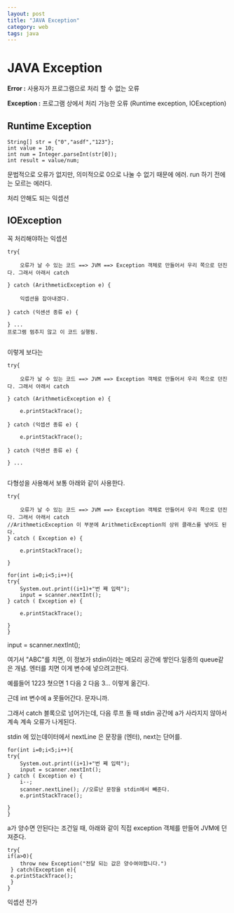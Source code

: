 ```yaml
---
layout: post
title: "JAVA Exception"
category: web
tags: java
---
```


# 	JAVA Exception

**Error :**  사용자가 프로그램으로 처리 할 수 없는 오류

**Exception :** 프로그램 상에서 처리 가능한 오류  (Runtime exception, IOException)



## Runtime Exception

```
String[] str = {"0","asdf","123"};
int value = 10;
int num = Integer.parseInt(str[0]);
int result = value/num;
```

문법적으로 오류가 없지만, 의미적으로 0으로 나눌 수 없기 때문에 에러. run 하기 전에는 모르는 에러다.

처리 안해도 되는 익셉션



## IOException

꼭 처리해야하는 익셉션

```
try{

	오류가 날 수 있는 코드 ==> JVM ==> Exception 객체로 만들어서 우리 쪽으로 던진다. 그래서 아래서 catch

} catch (ArithmeticException e) {

	익셉션을 잡아내겠다.

} catch (익센션 종류 e) {

} ...
프로그램 멈추지 않고 이 코드 실행됨.


```

이렇게 보다는

```
try{

	오류가 날 수 있는 코드 ==> JVM ==> Exception 객체로 만들어서 우리 쪽으로 던진다. 그래서 아래서 catch

} catch (ArithmeticException e) {

	e.printStackTrace();

} catch (익셉션 종류 e) {

	e.printStackTrace();

} catch (익센션 종류 e) {

} ...


```



다형성을 사용해서 보통 아래와 같이 사용한다.

```
try{

	오류가 날 수 있는 코드 ==> JVM ==> Exception 객체로 만들어서 우리 쪽으로 던진다. 그래서 아래서 catch
//ArithmeticException 이 부분에 ArithmeticException의 상위 클래스를 넣어도 된다.
} catch ( Exception e) {

	e.printStackTrace();

}
```



```
for(int i=0;i<5;i++){
try{
	System.out.print((i+1)+"번 째 입력");
	input = scanner.nextInt();
} catch ( Exception e) {

	e.printStackTrace();

}
}
```



input = scanner.nextInt();

여기서 "ABC"를 치면, 이 정보가 stdin이라는 메모리 공간에 쌓인다.일종의 queue같은 개념. 엔터를 치면 이게 변수에 넣으려고한다.

예를들어 1223 쳣으면 1 다음 2 다음 3... 이렇게 옮긴다.

근데 int 변수에 a 못들어간다. 문자니까.

그래서 catch 블록으로 넘어가는데, 다음 루프 돌 때 stdin 공간에 a가 사라지지 않아서 계속 계속 오류가 나게된다.

stdin 에 있는데이터에서 nextLine 은 문장을 (엔터), next는 단어를.

```
for(int i=0;i<5;i++){
try{
	System.out.print((i+1)+"번 째 입력");
	input = scanner.nextInt();
} catch ( Exception e) {
	i--;
	scanner.nextLine(); //오류난 문장을 stdin에서 빼준다.
	e.printStackTrace();

}
}
```



a가 양수면 안된다는 조건일 때, 아래와 같이 직접 exception 객체를 만들어 JVM에 던져준다.

```
try{
if(a>0){
	throw new Exception("전달 되는 값은 양수여야합니다.")
 } catch(Exception e){
 e.printStackTrace();
 }
}
```



익셉션 전가
